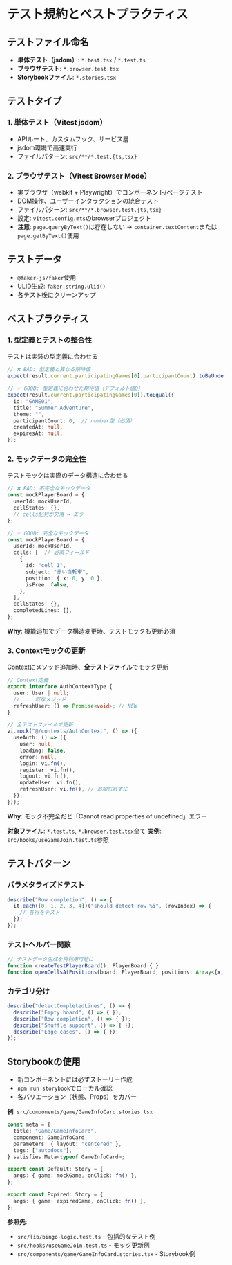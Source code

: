 # テスト規約とベストプラクティス

## テストファイル命名

- **単体テスト（jsdom）**: `*.test.tsx` / `*.test.ts`
- **ブラウザテスト**: `*.browser.test.tsx`
- **Storybookファイル**: `*.stories.tsx`

## テストタイプ

### 1. 単体テスト（Vitest jsdom）

- APIルート、カスタムフック、サービス層
- jsdom環境で高速実行
- ファイルパターン: `src/**/*.test.{ts,tsx}`

### 2. ブラウザテスト（Vitest Browser Mode）

- 実ブラウザ（webkit + Playwright）でコンポーネント/ページテスト
- DOM操作、ユーザーインタラクションの統合テスト
- ファイルパターン: `src/**/*.browser.test.{ts,tsx}`
- 設定: `vitest.config.mts`のbrowserプロジェクト
- **注意**: `page.queryByText()`は存在しない → `container.textContent`または`page.getByText()`使用

## テストデータ

- `@faker-js/faker`使用
- ULID生成: `faker.string.ulid()`
- 各テスト後にクリーンアップ

## ベストプラクティス

### 1. 型定義とテストの整合性

テストは実装の型定義に合わせる

```typescript
// ❌ BAD: 型定義と異なる期待値
expect(result.current.participatingGames[0].participantCount).toBeUndefined();

// ✅ GOOD: 型定義に合わせた期待値（デフォルト値0）
expect(result.current.participatingGames[0]).toEqual({
  id: "GAME01",
  title: "Summer Adventure",
  theme: "",
  participantCount: 0,  // number型（必須）
  createdAt: null,
  expiresAt: null,
});
```

### 2. モックデータの完全性

テストモックは実際のデータ構造に合わせる

```typescript
// ❌ BAD: 不完全なモックデータ
const mockPlayerBoard = {
  userId: mockUserId,
  cellStates: {},
  // cells配列が欠落 → エラー
};

// ✅ GOOD: 完全なモックデータ
const mockPlayerBoard = {
  userId: mockUserId,
  cells: [  // 必須フィールド
    {
      id: "cell_1",
      subject: "赤い自転車",
      position: { x: 0, y: 0 },
      isFree: false,
    },
  ],
  cellStates: {},
  completedLines: [],
};
```

**Why**: 機能追加でデータ構造変更時、テストモックも更新必須

### 3. Contextモックの更新

Contextにメソッド追加時、**全テストファイル**でモック更新

```typescript
// Context定義
export interface AuthContextType {
  user: User | null;
  // ... 既存メソッド
  refreshUser: () => Promise<void>; // NEW
}

// 全テストファイルで更新
vi.mock("@/contexts/AuthContext", () => ({
  useAuth: () => ({
    user: null,
    loading: false,
    error: null,
    login: vi.fn(),
    register: vi.fn(),
    logout: vi.fn(),
    updateUser: vi.fn(),
    refreshUser: vi.fn(), // 追加忘れずに
  }),
}));
```

**Why**: モック不完全だと「Cannot read properties of undefined」エラー

**対象ファイル**: `*.test.ts`, `*.browser.test.tsx`全て
**実例**: `src/hooks/useGameJoin.test.ts`参照

## テストパターン

### パラメタライズドテスト

```typescript
describe("Row completion", () => {
  it.each([0, 1, 2, 3, 4])("should detect row %i", (rowIndex) => {
    // 各行をテスト
  });
});
```

### テストヘルパー関数

```typescript
// テストデータ生成を再利用可能に
function createTestPlayerBoard(): PlayerBoard { }
function openCellsAtPositions(board: PlayerBoard, positions: Array<{x, y}>): void { }
```

### カテゴリ分け

```typescript
describe("detectCompletedLines", () => {
  describe("Empty board", () => { });
  describe("Row completion", () => { });
  describe("Shuffle support", () => { });
  describe("Edge cases", () => { });
});
```

## Storybookの使用

- 新コンポーネントには必ずストーリー作成
- `npm run storybook`でローカル確認
- 各バリエーション（状態、Props）をカバー

**例**: `src/components/game/GameInfoCard.stories.tsx`

```typescript
const meta = {
  title: "Game/GameInfoCard",
  component: GameInfoCard,
  parameters: { layout: "centered" },
  tags: ["autodocs"],
} satisfies Meta<typeof GameInfoCard>;

export const Default: Story = {
  args: { game: mockGame, onClick: fn() },
};

export const Expired: Story = {
  args: { game: expiredGame, onClick: fn() },
};
```

**参照先**:

- `src/lib/bingo-logic.test.ts` - 包括的なテスト例
- `src/hooks/useGameJoin.test.ts` - モック更新例
- `src/components/game/GameInfoCard.stories.tsx` - Storybook例
